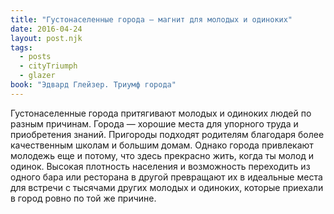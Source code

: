 ```yaml
---
title: "Густонаселенные города – магнит для молодых и одиноких"
date: 2016-04-24
layout: post.njk
tags:
  - posts
  - cityTriumph
  - glazer
book: "Эдвард Глейзер. Триумф города"
---
```


Густонаселенные города притягивают молодых и одиноких людей по разным причинам. Города — хорошие места для упорного труда и приобретения знаний. Пригороды подходят родителям благодаря более качественным школам и большим домам. Однако города привлекают молодежь еще и потому, что здесь прекрасно жить, когда ты молод и одинок. Высокая плотность населения и возможность переходить из одного бара или ресторана в другой превращают их в идеальные места для встречи с тысячами других молодых и одиноких, которые приехали в город ровно по той же причине.
